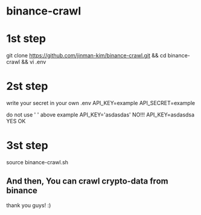 # binance-crawl
# 1st step
git clone https://github.com/jinman-kim/binance-crawl.git && cd binance-crawl && vi .env
# 2st step
write your secret in your own .env
API_KEY=example
API_SECRET=example

do not use ' ' above example
API_KEY='asdasdas' NO!!!
API_KEY=asdasdsa  YES OK

# 3st step
source binance-crawl.sh

## And then, You can crawl crypto-data from binance
thank you guys!
:)
